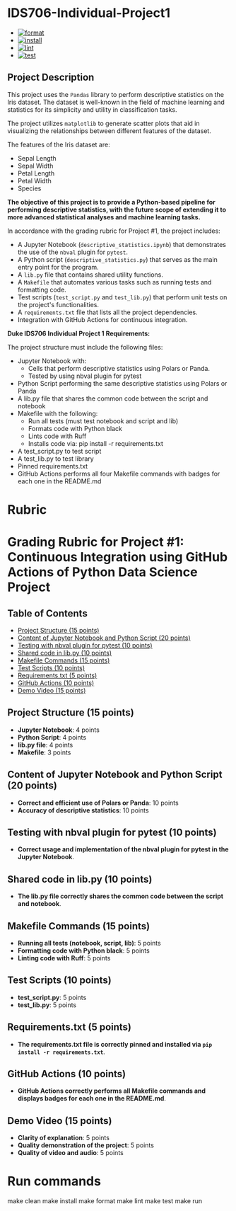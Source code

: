 # IDS706-Individual-Project1
- [![format](https://github.com/nogibjj/ids706-individual-project1/actions/workflows/format.yml/badge.svg)](https://github.com/nogibjj/ids706-individual-project1/actions/workflows/format.yml)
- [![install](https://github.com/nogibjj/ids706-individual-project1/actions/workflows/install.yml/badge.svg)](https://github.com/nogibjj/Iids706-individual-project1/actions/workflows/install.yml)
- [![lint](https://github.com/nogibjj/ids706-individual-project1/actions/workflows/lint.yml/badge.svg)](https://github.com/nogibjj/ids706-individual-project1/actions/workflows/lint.yml)
- [![test](https://github.com/nogibjj/ids706-individual-project1/actions/workflows/test.yml/badge.svg)](https://github.com/nogibjj/ids706-individual-project1/actions/workflows/test.yml)

## Project Description
This project uses the `Pandas` library to perform descriptive statistics on the Iris dataset. The dataset is well-known in the field of machine learning and statistics for its simplicity and utility in classification tasks.

The project utilizes `matplotlib` to generate scatter plots that aid in visualizing the relationships between different features of the dataset.

The features of the Iris dataset are:
- Sepal Length
- Sepal Width
- Petal Length
- Petal Width
- Species

**The objective of this project is to provide a Python-based pipeline for performing descriptive statistics, with the future scope of extending it to more advanced statistical analyses and machine learning tasks.**

In accordance with the grading rubric for Project #1, the project includes:
- A Jupyter Notebook (`descriptive_statistics.ipynb`) that demonstrates the use of the `nbval` plugin for `pytest`.
- A Python script (`descriptive_statistics.py`) that serves as the main entry point for the program.
- A `lib.py` file that contains shared utility functions.
- A `Makefile` that automates various tasks such as running tests and formatting code.
- Test scripts (`test_script.py` and `test_lib.py`) that perform unit tests on the project's functionalities.
- A `requirements.txt` file that lists all the project dependencies.
- Integration with GitHub Actions for continuous integration.



**Duke IDS706 Individual Project 1 Requirements:**

The project structure must include the following files:
- Jupyter Notebook with:
  - Cells that perform descriptive statistics using Polars or Panda.
  - Tested by using nbval plugin for pytest
- Python Script performing the same descriptive statistics using Polars or Panda
- A lib.py file that shares the common code between the script and notebook
- Makefile with the following:
  - Run all tests (must test notebook and script and lib)
  - Formats code with Python black
  - Lints code with Ruff
  - Installs code via:  pip install -r requirements.txt
- A test_script.py to test script
- A test_lib.py to test library
- Pinned requirements.txt
- GitHub Actions performs all four Makefile commands with badges for each one in the README.md



# Rubric
# Grading Rubric for Project #1: Continuous Integration using GitHub Actions of Python Data Science Project

## Table of Contents
- [Project Structure (15 points)](#project-structure-15-points)
- [Content of Jupyter Notebook and Python Script (20 points)](#content-of-jupyter-notebook-and-python-script-20-points)
- [Testing with nbval plugin for pytest (10 points)](#testing-with-nbval-plugin-for-pytest-10-points)
- [Shared code in lib.py (10 points)](#shared-code-in-libpy-10-points)
- [Makefile Commands (15 points)](#makefile-commands-15-points)
- [Test Scripts (10 points)](#test-scripts-10-points)
- [Requirements.txt (5 points)](#requirementstxt-5-points)
- [GitHub Actions (10 points)](#github-actions-10-points)
- [Demo Video (15 points)](#demo-video-15-points)

## Project Structure (15 points)

- **Jupyter Notebook**: 4 points
- **Python Script**: 4 points
- **lib.py file**: 4 points
- **Makefile**: 3 points

## Content of Jupyter Notebook and Python Script (20 points)

- **Correct and efficient use of Polars or Panda**: 10 points
- **Accuracy of descriptive statistics**: 10 points

## Testing with nbval plugin for pytest (10 points)

- **Correct usage and implementation of the nbval plugin for pytest in the Jupyter Notebook**.

## Shared code in lib.py (10 points)

- **The lib.py file correctly shares the common code between the script and notebook**.

## Makefile Commands (15 points)

- **Running all tests (notebook, script, lib)**: 5 points
- **Formatting code with Python black**: 5 points
- **Linting code with Ruff**: 5 points

## Test Scripts (10 points)

- **test_script.py**: 5 points
- **test_lib.py**: 5 points

## Requirements.txt (5 points)

- **The requirements.txt file is correctly pinned and installed via `pip install -r requirements.txt`**.

## GitHub Actions (10 points)

- **GitHub Actions correctly performs all Makefile commands and displays badges for each one in the README.md**.

## Demo Video (15 points)

- **Clarity of explanation**: 5 points
- **Quality demonstration of the project**: 5 points
- **Quality of video and audio**: 5 points


# Run commands
make clean
make install
make format
make lint
make test
make run